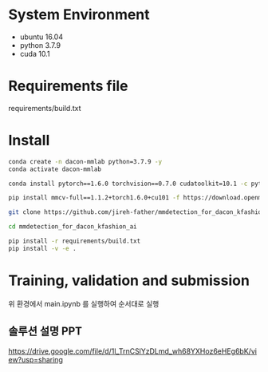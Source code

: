 # System Environment
- ubuntu 16.04
- python 3.7.9
- cuda 10.1

# Requirements file
requirements/build.txt

# Install
```bash
conda create -n dacon-mmlab python=3.7.9 -y
conda activate dacon-mmlab

conda install pytorch==1.6.0 torchvision==0.7.0 cudatoolkit=10.1 -c pytorch -y

pip install mmcv-full==1.1.2+torch1.6.0+cu101 -f https://download.openmmlab.com/mmcv/dist/index.html

git clone https://github.com/jireh-father/mmdetection_for_dacon_kfashion_ai.git

cd mmdetection_for_dacon_kfashion_ai

pip install -r requirements/build.txt
pip install -v -e .
```

# Training, validation and submission
위 환경에서 main.ipynb 를 실행하여 순서대로 실행

## 솔루션 설명 PPT
https://drive.google.com/file/d/1l_TrnCSlYzDLmd_wh68YXHoz6eHEg6bK/view?usp=sharing
